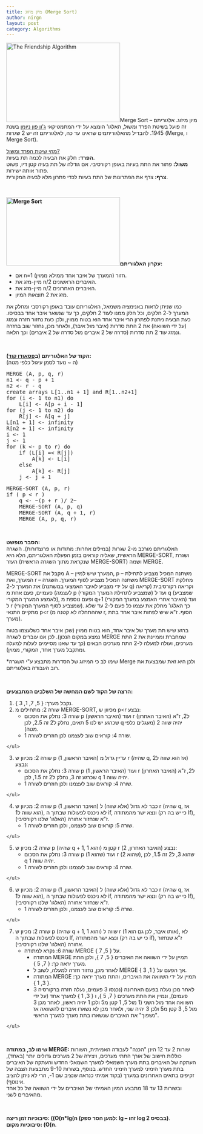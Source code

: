 ```yaml
---
title: מיון מיזוג (Merge Sort)
author: nirgn
layout: post
category: Algorithms
---
```

[<img class="alignleft wp-image-1172" src="http://www.lifelongstudent.net/wp-content/uploads/2014/12/The_Friendship_Algorithm.png" alt="The Friendship Algorithm" width="300" height="209" />](http://www.lifelongstudent.net/wp-content/uploads/2014/12/The_Friendship_Algorithm.png)Merge Sort &#8211; מיון מיזוג. אלגוריתם זה פועל בשיטת הפרד ומשול, האלגו' הומצא על ידי המתמטיקאי <a href="https://en.wikipedia.org/wiki/John_von_Neumann" target="_blank">ג'ון פון ניומן</a> בשנת 1945. להבדיל מהאלגוריתמים שראינו עד כה, לאלגוריתם זה יש 2 שגרות (Merge, ו Merge Sort).

<span style="text-decoration: underline;">מהי שיטת הפרד ומשול?</span>  
**הפרד:** חלק את הבעיה לכמה תת בעיות.  
**משול:** פתור את התת בעיות באופן רקורסיבי. אם גודלה של תת בעיה קטן דיו, פשוט פתור אותה ישירות.  
**צרף:** צרף את הפתרונות של התת בעיות לכדי פתרון מלא לבעיה המקורית.

<!--more-->

&nbsp;

**[<img class="alignleft size-full wp-image-1123" src="http://www.lifelongstudent.net/wp-content/uploads/2013/09/Merge-sort.gif" alt="Merge Sort" width="300" height="180" />](http://www.lifelongstudent.net/wp-content/uploads/2013/09/Merge-sort.gif)עקרון האלגוריתם:**

  * אם n=1 (המערך של איבר אחד ממילא ממוין) חזור.
  * מיין-מזג את n/2 האיברים הראשונים.
  * מיין-מזג את n/2 האיברים האחרונים.
  * מזג את 2 תוצאות המיון.

כמו שניתן לראות באנימציה משמאל, האלגוריתם עובד באופן רקורסבי ומחלק את המערך ל-2 חלקים, וכל חלק ממנו לעוד 2 חלקים, כך עד שנשאר איבר אחד בבסיסו. כעת הבעיה ניתנת לפתרון הרי איבר אחד הוא בטוח ממוין, ולכן כעת נחזור חזרה ונמזג (על ידי השוואה) את 2 התת סדרות (איבר מול איבר), ולאחר מכן, נחזור שוב בחזרה ונמזג עוד 2 תת סדרות (סדרה של 2 איברים מול סדרה של 2 איברים) וכך הלאה.

&nbsp;

**הקוד של האלגוריתם (ב<a href="http://en.wikipedia.org/wiki/Pseudocode" target="_blank">פסאודו קוד</a>):**  
(ה ~ נועד לסמן עיגול כלפי מטה)

<pre class="lang:default decode:true">MERGE (A, p, q, r)
n1 &lt;- q - p + 1
n2 &lt;- r - q
create arrays L[1..n1 + 1] and R[1..n2+1]
for (i &lt;- 1 to n1) do
    L[i] &lt;- A[p + i - 1]
for (j &lt;- 1 to n2) do
    R[j] &lt;- A[q + j]
L[n1 + 1] &lt;- infinity
R[n2 + 1] &lt;- infinity
i &lt;- 1
j &lt;- 1
for (k &lt;- p to r) do
    if (L[i] =&lt; R[j])
        A[k] &lt;- L[i]
    else
        A[k] &lt;- R[j]
    j &lt;- j + 1</pre>

<pre class="lang:default decode:true ">MERGE-SORT (A, p, r)
if ( p &lt; r )
    q &lt;- ~(p + r )/ 2~
    MERGE-SORT (A, p, q)
    MERGE-SORT (A, q + 1, r)
    MERGE (A, p, q, r)</pre>

&nbsp;

**הסבר מופשט:**  
האלגוריתם מורכב מ-2 שגרות (במילים אחרות: מתודות או פרוצדורות). השגרה הראשית, שאליה קוראים בזמן הפעלת האלגוריתם, הלא היא MERGE-SORT, ושגרת העזר (שנקראת מתוך השגרה הראשית MERGE-SORT) ושמה MERGE.

MERGE-SORT מקבל את A &#8211; המערך שיש למיין, p &#8211; משתנה המכיל מצביע לתחילת המערך, ואת r &#8211; משתנה המכיל מצביע לסוף המערך. השגרה MERGE-SORT מחלקת את המערך ל-2 (על ידי מצביע לאיבר האמצעי במשתנה q) וקריאה רקורסיבית (קריאה לעצמה) פעמיים, פעם אחת מ p (שמצביע לתחילת המערך המקורי) ועד ל q (שמצביע לאמצע המערך המקורי), ופעם נוספת מ q+1 (האיבר אחרי האמצע במערך המקורי) ועד ל r (שמצביע לסוף המערך המקורי). כך האלגו' מחלק את עצמו כל פעם ל-2 עד שלא מתקיים התנאי p<r (שההתחלה לא קטנה מ r, הסוף. ז"א שיש לפחות איבר אחד בתת מערך).

ברגע שיש תת מערך של איבר אחד, הוא בטוח ממוין (שכן איבר אחד כשלעצמו בטוח נמצע במקום הנכון). לכן אנו עוברים לשגרה MERGE שמחברת וממיינת את 2 התת מערכים, ועולה למעלה ל-2 התת מערכים הבאים (כך עד שאנו מסיימים לעלות למעלה ומתקבל מערך אחד, המקורי, ממוין).

*שימו לב כי המיזוג של הסדרות מתבצע ע"י השגרה Merge ולכן היא זאת שמבצעת את רוב העבודה באלגוריתם.

&nbsp;

**הרצה של הקוד לשם המחשה של השלבים המתבצעים:**

  1. נקבל מערך: { 5, 7, 1, 3 }.
  2. שורה 2: מתחילים מ MERGE-SORT, מכיוון ש p<r נבצע: <ul style="list-style-type: circle;">
      <li>
        שורה 3: נחלק את הסכום p (האיבר הראשון) ועוד r (האיבר האחרון) ל2, ז"א שכרגע יש לנו 5 תאים, נחלק ל2 זה 2.5, לכן q יהיה שווה 2 (מעגלים כלפי מטה).
      </li>
      <li>
        שורה 4: קוראים שוב לעצמנו לכן חוזרים לשורה 1.
      </li>
    </ul>

  3. שורה 2: מכיוון ש p (האיבר הראשון, 1) עדיין גדול מ r (שהיה q, אז הוא שווה ל2) נבצע: <ul style="list-style-type: circle;">
      <li>
        שורה 3: נחלק את הסכום p (האיבר הראשון, 1) ועוד r (האיבר האחרון) ל2, ז"א שכרגע זה 3, נחלק ל2 זה 1.5, לכן q יהיה שווה 1.
      </li>
      <li>
        שורה 4: קוראים שוב לעצמנו ולכן חוזרים לשורה 1.
      </li>
    </ul>

  4. שורה 2: מכיוון ש p (האיבר הראשון, 1) כבר לא גדול (אלא שווה) ל r (שהיה q, אז הוא שווה ל1), לא ניכנס לפעולות שבתוך ה if, ונצא ישר מהמתודה (כי יש בה רק If), ז"א שנחזור אחורה (האלגו' שלנו רקורסיבי). <ul style="list-style-type: circle;">
      <li>
        שורה 5: קוראים שוב לעצמנו, ולכן חוזרים לשורה 1.
      </li>
    </ul>

  5. שורה 2: מכיון ש p (שהיה q + 1, והוא 1) קטן מ r (האיבר האחרון, 2) נבצע: <ul style="list-style-type: circle;">
      <li>
        שורה 3: נחלק את הסכום p (שהוא 1) ועוד r (שהוא 2), שהוא 3, ל2 זה 1.5, לכן q יהיה שווה 1.
      </li>
      <li>
        שורה 4: קוראים שוב לעצמנו ולכן חוזרים לשורה 1.
      </li>
    </ul>

  6. שורה 2: מכיוון ש p (האיבר הראשון, 1) כבר לא גדול (אלא שווה) ל r (שהיה q, אז הוא שווה ל1), לא ניכנס לפעולות שבתוך ה if, ונצא ישר מהמתודה (כי יש בה רק If), ז"א שנחזור אחורה (האלגו' שלנו רקורסיבי). <ul style="list-style-type: circle;">
      <li>
        שורה 5: קוראים שוב לעצמנו, ולכן חוזרים לשורה 1.
      </li>
    </ul>

  7. שורה 2: מכיון ש p (שהיה q + 1, והוא 1) שווה ל r (אותו איבר, לכן גם הוא 1), לא ניכנס לפעולות שבתוך ה If, ונצא ישר מהמתודה (כי יש בה רק if), ז"א שנחזור אחורה (האלגו' שלנו רקורסיבי). <ul style="list-style-type: circle;">
      <li>
        שורה 6: נקרא למתודה MERGE על { 5, 7 }. <ul style="list-style-type: disc;">
          <li>
            המתודה MERGE תמיין על ידי השוואה את האיברים { 5, 7 }, ולכן התת מערך יראה כך: { 7, 5 }.
          </li>
          <li>
            לאחר מכן, נחזור חזרה למעלה, לשוב ל MERGE אך הפעם על { 1, 3 }.
          </li>
          <li>
            המתודה MERGE תמיין על ידי השוואה את האיברים, והתת מערך יראה כך: { 3, 1 }.
          </li>
          <li>
            לאחר מכן נעלה בפעם האחרונה (נכנסו 3 פעמים, נעלה חזרה ברקורסיה 3 פעמים), ונמיין את התת מערכים { 7, 5 }, ו { 3, 1 } למערך אחד (על ידי השוואה אחד מול השני (1 מול 5, 1 קטן מ5 ולכן 1 יהיה ראשון, לאחר מכן 3 מול 5, 3 קטן מ5 ולכן 3 יהיה שני, ולאחר מכן לא נשארו איברים להשוואה אז "נשפוך" את האיברים שנשארו בתת מערך למערך הראשי.
          </li>
        </ul>
      </li>
    </ul>

&nbsp;

**שימו לב, במתודה MERGE:** שורות 2 עד 12 הינן "הכנה" לעבודה האמיתית, השורות כוללות חישוב של אורך התתי מערכים, ויצירה של 2 מערכים גדולים יותר (באחד), העתקה של האיברים בתת מערך השמאלי למערך השמאלי החדש והעתקה של האיברים בתת מערך הימיני למערך הימיני החדש. בנוסף, בשורות 9-10 מתבצעת הצבה של זקיפים בתאים האחרונים במערך (בקוד אמיתי כנראה שנציב שם 1-, הרי לא ניתן להציב אינוסף).  
ובשורות 13 עד 18 מתבצע המיון האמיתי של האיברים על ידי השוואה של כל אחד מהאיברים לשני.

&nbsp;

**סיבוכיות זמן ריצה: ((O(n*lg(n (למען הסר ספק: lg &#8211; זהו log בבסיס 2)**.  
**סיבוכיות מקום: (O(n**.
